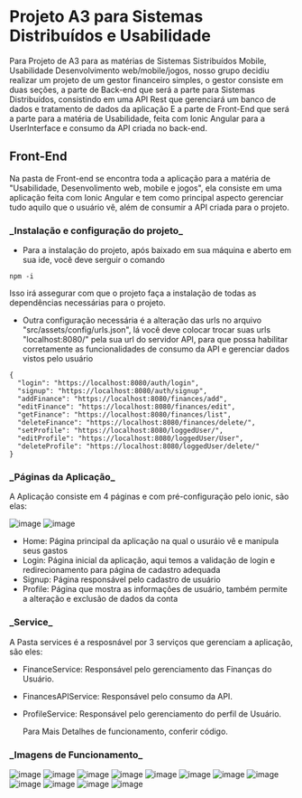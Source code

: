 # Projeto A3 para Sistemas Distribuídos e Usabilidade
  Para Projeto de A3 para as matérias de Sistemas Sistribuídos Mobile, Usabilidade Desenvolvimento web/mobile/jogos, nosso grupo decidiu realizar um projeto de um gestor financeiro simples, o gestor consiste em duas seções, a parte de Back-end que será a parte para Sistemas Distribuídos, consistindo em uma API Rest que gerenciará um banco de dados e tratamento de dados da aplicação E a parte de Front-End que será a parte para a matéria de Usabilidade, feita com Ionic Angular para a UserInterface e consumo da API criada no back-end.

## Front-End
  Na pasta de Front-end se encontra toda a aplicação para a matéria de "Usabilidade, Desenvolimento web, mobile e jogos", ela consiste em uma aplicação feita com Ionic Angular e tem como principal aspecto gerenciar tudo aquilo que o usuário vê, além de consumir a API criada para o projeto.
  
### \_Instalação e configuração do projeto\_ 

   - Para a instalação do projeto, após baixado em sua máquina e aberto em sua ide, você deve serguir o comando
```
npm -i
```
  Isso irá assegurar com que o projeto faça a instalação de todas as dependências necessárias para o projeto.

  - Outra configuração necessária é a alteração das urls no arquivo "src/assets/config/urls.json", lá você deve colocar trocar suas urls "localhost:8080/" pela sua url do servidor API, para que possa habilitar corretamente as funcionalidades de consumo da API e gerenciar dados vistos pelo usuário
  
```
{
  "login": "https://localhost:8080/auth/login",
  "signup": "https://localhost:8080/auth/signup",
  "addFinance": "https://localhost:8080/finances/add",
  "editFinance": "https://localhost:8080/finances/edit",
  "getFinance": "https://localhost:8080/finances/list",
  "deleteFinance": "https://localhost:8080/finances/delete/",
  "setProfile": "https://localhost:8080/loggedUser/",
  "editProfile": "https://localhost:8080/loggedUser/User",
  "deleteProfile": "https://localhost:8080/loggedUser/delete/"
}
```
  
### \_Páginas da Aplicação\_
  A Aplicação consiste em 4 páginas e com pré-configuração pelo ionic, são elas:

![image](https://github.com/RafaelHGS/A3---Usabilidade-Sistemas-Distribu-dos/assets/89417905/1e3ab451-dbad-4e44-b6d3-dbeb0f2fb626)
![image](https://github.com/RafaelHGS/A3---Usabilidade-Sistemas-Distribu-dos/assets/89417905/118f909e-2a9c-44c0-808b-c17432abe49f)
- Home: Página principal da aplicação na qual o usuráio vê e manipula seus gastos
- Login: Página inicial da aplicação, aqui temos a validação de login e redirecionamento para página de cadastro adequada
- Signup: Página responsável pelo cadastro de usuário
- Profile: Página que mostra as informações de usuário, também permite a alteração e exclusão de dados da conta
 
 
### \_Service\_
  A Pasta services é a resposnável por 3 serviços que gerenciam a aplicação, são eles:

- FinanceService: Responsável pelo gerenciamento das Finanças do Usuário.
- FinancesAPIService: Responsável pelo consumo da API.
- ProfileService: Responsável pelo gerenciamento do perfil de Usuário.
  
  Para Mais Detalhes de funcionamento, conferir código.

### \_Imagens de Funcionamento\_

![image](https://github.com/RafaelHGS/A3---Usabilidade-Sistemas-Distribu-dos/assets/89417905/68144100-6167-4b0c-ab48-b0a2a196d84d)
![image](https://github.com/RafaelHGS/A3---Usabilidade-Sistemas-Distribu-dos/assets/89417905/931310a8-63fa-4893-851f-d9073dee7e2f)
![image](https://github.com/RafaelHGS/A3---Usabilidade-Sistemas-Distribu-dos/assets/89417905/ba1be8c8-5769-4b87-8087-8e4cbca0acc2)
![image](https://github.com/RafaelHGS/A3---Usabilidade-Sistemas-Distribu-dos/assets/89417905/2b54eca4-5d03-4073-99aa-8be45de34eb6)
![image](https://github.com/RafaelHGS/A3---Usabilidade-Sistemas-Distribu-dos/assets/89417905/ac3ab30e-cb41-4a2d-948a-36efaaa2a776)
![image](https://github.com/RafaelHGS/A3---Usabilidade-Sistemas-Distribu-dos/assets/89417905/1362f3be-067a-4619-91fd-9c21c60f51d2)
![image](https://github.com/RafaelHGS/A3---Usabilidade-Sistemas-Distribu-dos/assets/89417905/96d87187-1f5c-4262-96df-99c1c653a997)
![image](https://github.com/RafaelHGS/A3---Usabilidade-Sistemas-Distribu-dos/assets/89417905/25c1e5ec-3805-421f-a3e4-e7279031663d)
![image](https://github.com/RafaelHGS/A3---Usabilidade-Sistemas-Distribu-dos/assets/89417905/edd868eb-62a4-4696-ba8c-d5c67bb9efd5)
![image](https://github.com/RafaelHGS/A3---Usabilidade-Sistemas-Distribu-dos/assets/89417905/080f1077-1294-43a5-965c-b23d1c11f27d)
![image](https://github.com/RafaelHGS/A3---Usabilidade-Sistemas-Distribu-dos/assets/89417905/cae3744f-eaf9-4633-b6cd-643f82ffa400)
![image](https://github.com/RafaelHGS/A3---Usabilidade-Sistemas-Distribu-dos/assets/89417905/078df74f-80b1-4ba7-8aed-ba05931a0f31)



